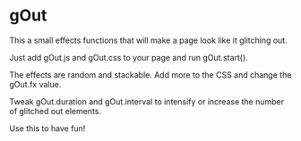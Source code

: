 # gOut

This a small effects functions that will make a page look like it glitching out.

Just add gOut.js and gOut.css to your page and run gOut.start().

The effects are random and stackable. Add more to the CSS and change the gOut.fx value.

Tweak gOut.duration and gOut.interval to intensify or increase the number of glitched out elements.

Use this to have fun!
